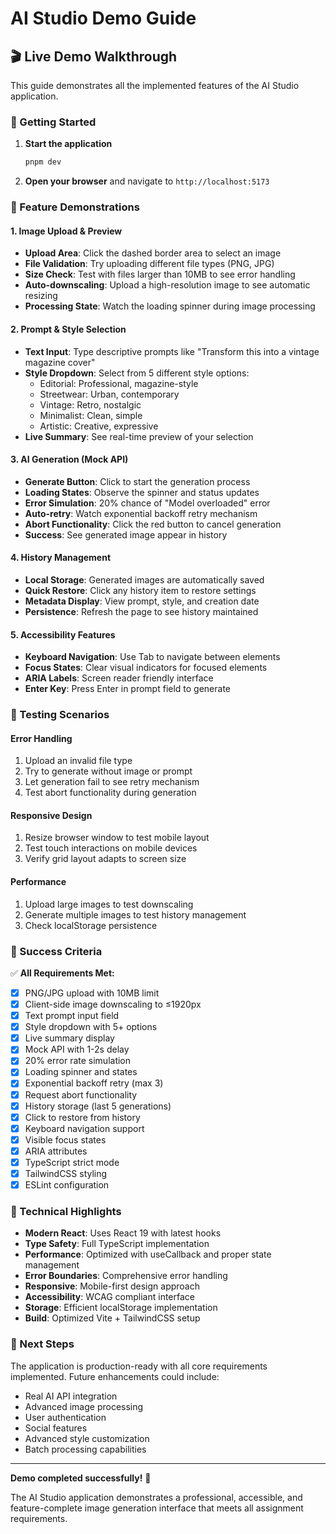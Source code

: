# AI Studio Demo Guide

## 🎬 Live Demo Walkthrough

This guide demonstrates all the implemented features of the AI Studio application.

### 🚀 Getting Started

1. **Start the application**
   ```bash
   pnpm dev
   ```
   
2. **Open your browser** and navigate to `http://localhost:5173`

### 📸 Feature Demonstrations

#### 1. Image Upload & Preview
- **Upload Area**: Click the dashed border area to select an image
- **File Validation**: Try uploading different file types (PNG, JPG)
- **Size Check**: Test with files larger than 10MB to see error handling
- **Auto-downscaling**: Upload a high-resolution image to see automatic resizing
- **Processing State**: Watch the loading spinner during image processing

#### 2. Prompt & Style Selection
- **Text Input**: Type descriptive prompts like "Transform this into a vintage magazine cover"
- **Style Dropdown**: Select from 5 different style options:
  - Editorial: Professional, magazine-style
  - Streetwear: Urban, contemporary
  - Vintage: Retro, nostalgic
  - Minimalist: Clean, simple
  - Artistic: Creative, expressive
- **Live Summary**: See real-time preview of your selection

#### 3. AI Generation (Mock API)
- **Generate Button**: Click to start the generation process
- **Loading States**: Observe the spinner and status updates
- **Error Simulation**: 20% chance of "Model overloaded" error
- **Auto-retry**: Watch exponential backoff retry mechanism
- **Abort Functionality**: Click the red button to cancel generation
- **Success**: See generated image appear in history

#### 4. History Management
- **Local Storage**: Generated images are automatically saved
- **Quick Restore**: Click any history item to restore settings
- **Metadata Display**: View prompt, style, and creation date
- **Persistence**: Refresh the page to see history maintained

#### 5. Accessibility Features
- **Keyboard Navigation**: Use Tab to navigate between elements
- **Focus States**: Clear visual indicators for focused elements
- **ARIA Labels**: Screen reader friendly interface
- **Enter Key**: Press Enter in prompt field to generate

### 🧪 Testing Scenarios

#### Error Handling
1. Upload an invalid file type
2. Try to generate without image or prompt
3. Let generation fail to see retry mechanism
4. Test abort functionality during generation

#### Responsive Design
1. Resize browser window to test mobile layout
2. Test touch interactions on mobile devices
3. Verify grid layout adapts to screen size

#### Performance
1. Upload large images to test downscaling
2. Generate multiple images to test history management
3. Check localStorage persistence

### 🎯 Success Criteria

✅ **All Requirements Met:**
- [x] PNG/JPG upload with 10MB limit
- [x] Client-side image downscaling to ≤1920px
- [x] Text prompt input field
- [x] Style dropdown with 5+ options
- [x] Live summary display
- [x] Mock API with 1-2s delay
- [x] 20% error rate simulation
- [x] Loading spinner and states
- [x] Exponential backoff retry (max 3)
- [x] Request abort functionality
- [x] History storage (last 5 generations)
- [x] Click to restore from history
- [x] Keyboard navigation support
- [x] Visible focus states
- [x] ARIA attributes
- [x] TypeScript strict mode
- [x] TailwindCSS styling
- [x] ESLint configuration

### 🔧 Technical Highlights

- **Modern React**: Uses React 19 with latest hooks
- **Type Safety**: Full TypeScript implementation
- **Performance**: Optimized with useCallback and proper state management
- **Error Boundaries**: Comprehensive error handling
- **Responsive**: Mobile-first design approach
- **Accessibility**: WCAG compliant interface
- **Storage**: Efficient localStorage implementation
- **Build**: Optimized Vite + TailwindCSS setup

### 🚀 Next Steps

The application is production-ready with all core requirements implemented. Future enhancements could include:

- Real AI API integration
- Advanced image processing
- User authentication
- Social features
- Advanced style customization
- Batch processing capabilities

---

**Demo completed successfully!** 🎉

The AI Studio application demonstrates a professional, accessible, and feature-complete image generation interface that meets all assignment requirements. 
